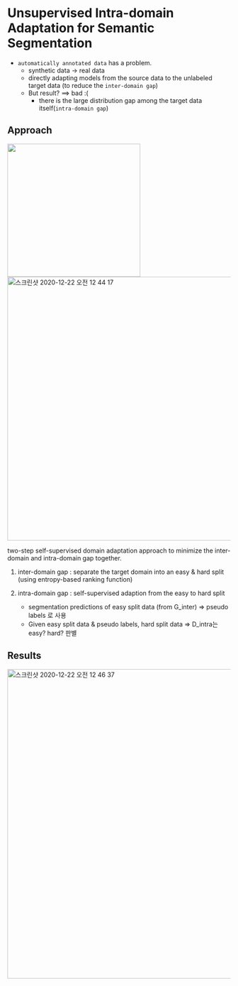 # Unsupervised Intra-domain Adaptation for Semantic Segmentation

- `automatically annotated data` has a problem.
    - synthetic data -> real data 
    - directly adapting models from the source data to the unlabeled target data (to reduce the `inter-domain gap`)
    - But result? ==> bad :(
        - there is the large distribution gap among the target data itself(`intra-domain gap`)

## Approach

<img width="300" src="https://user-images.githubusercontent.com/48315997/102793576-7984f980-43ed-11eb-8cbe-ca0d2986d14e.png">

<img width="595" alt="스크린샷 2020-12-22 오전 12 44 17" src="https://user-images.githubusercontent.com/48315997/102794504-d3d28a00-43ee-11eb-9b61-4eb50fde5d1d.png">


two-step self-supervised domain adaptation approach to minimize the inter-domain and intra-domain gap together.

1. inter-domain gap
: separate the target domain into an easy & hard split (using entropy-based ranking function)

2. intra-domain gap
: self-supervised adaption from the easy to hard split
    - segmentation predictions of easy split data (from G_inter) => pseudo labels 로 사용
    - Given easy split data & pseudo labels, hard split data => D_intra는 easy? hard? 판별


## Results

<img width="698" alt="스크린샷 2020-12-22 오전 12 46 37" src="https://user-images.githubusercontent.com/48315997/102794749-26ac4180-43ef-11eb-853c-45c2e9a5cfd4.png">
